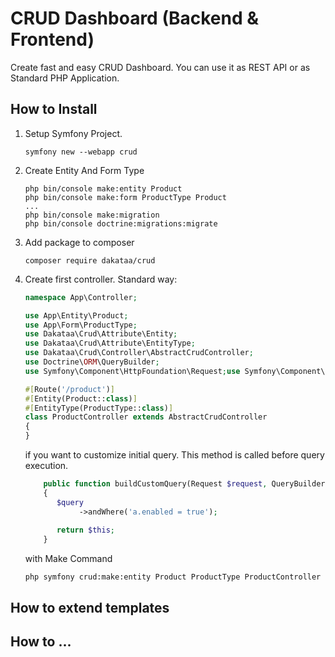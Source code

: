 # CRUD Dashboard (Backend & Frontend)
Create fast and easy CRUD Dashboard. 
You can use it as REST API or as Standard PHP Application.

## How to Install
1. Setup Symfony Project.
	```shell
    symfony new --webapp crud
    ```
2. Create Entity And Form Type
	```shell
	php bin/console make:entity Product
	php bin/console make:form ProductType Product
 	...
    php bin/console make:migration
    php bin/console doctrine:migrations:migrate
    ```
3. Add package to composer
   ```shell
   composer require dakataa/crud
   ```
4. Create first controller.
   Standard way:
   ```php
   namespace App\Controller;

   use App\Entity\Product;
   use App\Form\ProductType;
   use Dakataa\Crud\Attribute\Entity;	
   use Dakataa\Crud\Attribute\EntityType;
   use Dakataa\Crud\Controller\AbstractCrudController;
   use Doctrine\ORM\QueryBuilder;
   use Symfony\Component\HttpFoundation\Request;use Symfony\Component\HttpKernel\Exception\NotFoundHttpException;
   
   #[Route('/product')]
   #[Entity(Product::class)]
   #[EntityType(ProductType::class)]
   class ProductController extends AbstractCrudController
   {
   }
   ```

   if you want to customize initial query. This method is called before query execution.

    ```php
        public function buildCustomQuery(Request $request, QueryBuilder $query): AbstractCrudController
        {
           $query
                ->andWhere('a.enabled = true');
			
           return $this;
        }
    ```
 
    with Make Command

    ```shell
    php symfony crud:make:entity Product ProductType ProductController
    ```
 
## How to extend templates

## How to ...
